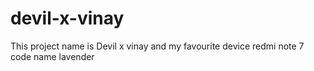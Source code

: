 # devil-x-vinay
This project name is Devil x vinay and my favourite device redmi note 7 code name lavender
